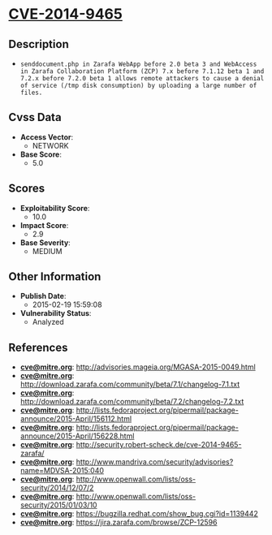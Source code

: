 
# [CVE-2014-9465](http://advisories.mageia.org/MGASA-2015-0049.html)

## Description

- `senddocument.php in Zarafa WebApp before 2.0 beta 3 and WebAccess in Zarafa Collaboration Platform (ZCP) 7.x before 7.1.12 beta 1 and 7.2.x before 7.2.0 beta 1 allows remote attackers to cause a denial of service (/tmp disk consumption) by uploading a large number of files.`

## Cvss Data

- **Access Vector**:
  - NETWORK
- **Base Score**:
  - 5.0

## Scores

- **Exploitability Score**:
  - 10.0
- **Impact Score**:
  - 2.9
- **Base Severity**:
  - MEDIUM

## Other Information

- **Publish Date**:
  - 2015-02-19 15:59:08
- **Vulnerability Status**:
  - Analyzed

## References

- **cve@mitre.org**: http://advisories.mageia.org/MGASA-2015-0049.html
- **cve@mitre.org**: http://download.zarafa.com/community/beta/7.1/changelog-7.1.txt
- **cve@mitre.org**: http://download.zarafa.com/community/beta/7.2/changelog-7.2.txt
- **cve@mitre.org**: http://lists.fedoraproject.org/pipermail/package-announce/2015-April/156112.html
- **cve@mitre.org**: http://lists.fedoraproject.org/pipermail/package-announce/2015-April/156228.html
- **cve@mitre.org**: http://security.robert-scheck.de/cve-2014-9465-zarafa/
- **cve@mitre.org**: http://www.mandriva.com/security/advisories?name=MDVSA-2015:040
- **cve@mitre.org**: http://www.openwall.com/lists/oss-security/2014/12/07/2
- **cve@mitre.org**: http://www.openwall.com/lists/oss-security/2015/01/03/10
- **cve@mitre.org**: https://bugzilla.redhat.com/show_bug.cgi?id=1139442
- **cve@mitre.org**: https://jira.zarafa.com/browse/ZCP-12596
